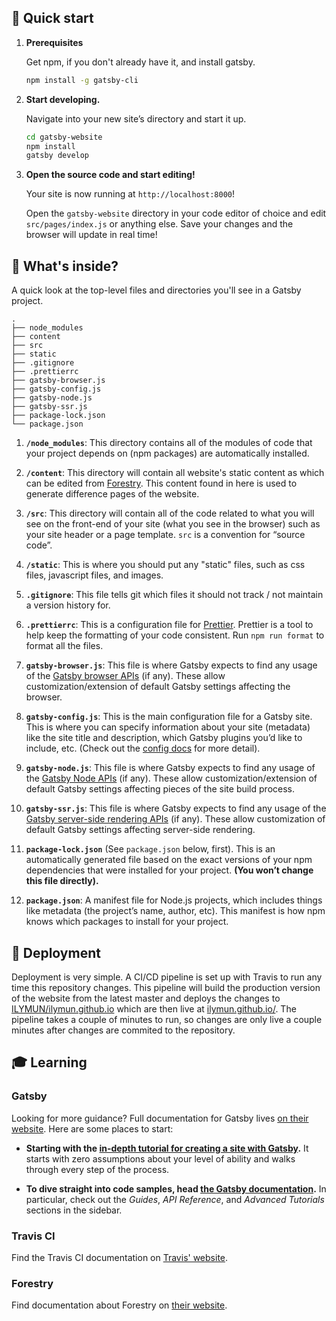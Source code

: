 ## 🚀 Quick start

1. **Prerequisites**

   Get npm, if you don't already have it, and install gatsby.

   ```sh
   npm install -g gatsby-cli
   ```

2. **Start developing.**

   Navigate into your new site’s directory and start it up.

   ```sh
   cd gatsby-website
   npm install
   gatsby develop
   ```

3. **Open the source code and start editing!**

   Your site is now running at `http://localhost:8000`!

   Open the `gatsby-website` directory in your code editor of choice and edit `src/pages/index.js` or anything else. Save your changes and the browser will update in real time!

## 🧐 What's inside?

A quick look at the top-level files and directories you'll see in a Gatsby project.

    .
    ├── node_modules
    ├── content
    ├── src
    ├── static
    ├── .gitignore
    ├── .prettierrc
    ├── gatsby-browser.js
    ├── gatsby-config.js
    ├── gatsby-node.js
    ├── gatsby-ssr.js
    ├── package-lock.json
    └── package.json

1.  **`/node_modules`**: This directory contains all of the modules of code that your project depends on (npm packages) are automatically installed.

2.  **`/content`**: This directory will contain all website's static content as which can be edited from [Forestry](https://forestry.io/). This content found in here is used to generate difference pages of the website.

3.  **`/src`**: This directory will contain all of the code related to what you will see on the front-end of your site (what you see in the browser) such as your site header or a page template. `src` is a convention for “source code”.

4.  **`/static`**: This is where you should put any "static" files, such as css files, javascript files, and images.

5.  **`.gitignore`**: This file tells git which files it should not track / not maintain a version history for.

6.  **`.prettierrc`**: This is a configuration file for [Prettier](https://prettier.io/). Prettier is a tool to help keep the formatting of your code consistent. Run `npm run format` to format all the files.

7.  **`gatsby-browser.js`**: This file is where Gatsby expects to find any usage of the [Gatsby browser APIs](https://www.gatsbyjs.org/docs/browser-apis/) (if any). These allow customization/extension of default Gatsby settings affecting the browser.

8.  **`gatsby-config.js`**: This is the main configuration file for a Gatsby site. This is where you can specify information about your site (metadata) like the site title and description, which Gatsby plugins you’d like to include, etc. (Check out the [config docs](https://www.gatsbyjs.org/docs/gatsby-config/) for more detail).

9.  **`gatsby-node.js`**: This file is where Gatsby expects to find any usage of the [Gatsby Node APIs](https://www.gatsbyjs.org/docs/node-apis/) (if any). These allow customization/extension of default Gatsby settings affecting pieces of the site build process.

10. **`gatsby-ssr.js`**: This file is where Gatsby expects to find any usage of the [Gatsby server-side rendering APIs](https://www.gatsbyjs.org/docs/ssr-apis/) (if any). These allow customization of default Gatsby settings affecting server-side rendering.

11. **`package-lock.json`** (See `package.json` below, first). This is an automatically generated file based on the exact versions of your npm dependencies that were installed for your project. **(You won’t change this file directly).**

12. **`package.json`**: A manifest file for Node.js projects, which includes things like metadata (the project’s name, author, etc). This manifest is how npm knows which packages to install for your project.

## 💫 Deployment

Deployment is very simple. A CI/CD pipeline is set up with Travis to run any time this repository changes. This pipeline will build the production version of the website from the latest master and deploys the changes to [ILYMUN/ilymun.github.io](https://github.com/ILYMUN/ilymun.github.io) which are then live at [ilymun.github.io/](https://ilymun.github.io/). The pipeline takes a couple of minutes to run, so changes are only live a couple minutes after changes are commited to the repository.

## 🎓 Learning

### Gatsby

Looking for more guidance? Full documentation for Gatsby lives [on their website](https://www.gatsbyjs.org/). Here are some places to start:

- **Starting with the [in-depth tutorial for creating a site with Gatsby](https://www.gatsbyjs.org/tutorial/).** It starts with zero assumptions about your level of ability and walks through every step of the process.

- **To dive straight into code samples, head [the Gatsby documentation](https://www.gatsbyjs.org/docs/).** In particular, check out the _Guides_, _API Reference_, and _Advanced Tutorials_ sections in the sidebar.

### Travis CI

Find the Travis CI documentation on [Travis' website](https://docs.travis-ci.com/).

### Forestry

Find documentation about Forestry on [their website](https://forestry.io/docs/guides/developing-with-gatsby/).
